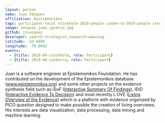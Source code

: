 ```yaml
---
layout: person
name: Juan Vásquez
affiliation: Epistemonikos
tags: participant-local stockholm-2018-people canberra-2019-people stockholm-2018-local canberra-2019-local
image: vasquez_juan_ignacio.jpg
github: jivasquez
developer: search-strategist,research-weaving
latitude: -33.4489
longitude: -70.6693
events:
  - {title: 2018-04-stockholm, role: Participant}
  - {title: 2019-04-canberra, role: Participant}
---
```

Juan is a software engineer at Epistemonikos Foundation. He has contributed on the development of the Epistemonikos database (<a href="http://www.epistemonikos.org" target="_blank" rel="noopener">www.epistemonikos.org</a>) and some other projects on the evidence synthesis field such as iSoF (<a href="https://isof.epistemonikos.org" target="_blank" rel="noopener">Interactive Summary Of Findings</a>), iEtD (<a href="https://ietd.epistemonikos.org" target="_blank" rel="noopener">Interactive Evidence To Decision</a>) and most recently L·OVE (<a href="https://love.epistemonikos.org" target="_blank" rel="noopener">Living OVerview of the Evidence</a>) which is a platform with evidence organized by PICO question designed to make possible the creation of living overviews. His interests are data visualization, data processing, data mining and machine learning.